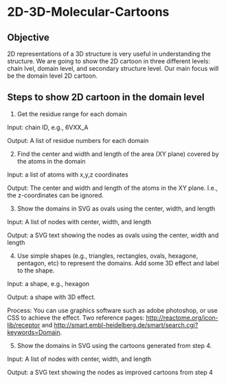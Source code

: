 # 2D-3D-Molecular-Cartoons

## Objective
2D representations of a 3D structure is very useful in understanding the structure. We are going to show the 2D cartoon in three different levels: chain lvel, domain level, and secondary structure level. Our main focus will be the domain level 2D cartoon.

## Steps to show 2D cartoon in the domain level
1. Get the residue range for each domain

  Input: chain ID, e.g., 6VXX_A

  Output: A list of residue numbers for each domain
  
2. Find the center and width and length of the area (XY plane) covered by the atoms in the domain

  Input: a list of atoms with x,y,z coordinates

  Output: The center and width and length of the atoms in the XY plane. I.e., the z-coordinates can be ignored.

3. Show the domains in SVG as ovals using the center, width, and length

  Input: A list of nodes with center, width, and length

  Output: a SVG text showing the nodes as ovals using the center, width and length

4. Use simple shapes (e.g., triangles, rectangles, ovals, hexagone, pentagon, etc) to represent the domains. Add some 3D effect and label to the shape.

  Input: a shape, e.g., hexagon

  Output: a shape with 3D effect. 

  Process: You can use graphics software such as adobe photoshop, or use CSS to achieve the effect. Two reference pages: http://reactome.org/icon-lib/receptor and http://smart.embl-heidelberg.de/smart/search.cgi?keywords=Domain.

5. Show the domains in SVG using the cartoons generated from step 4.

  Input: A list of nodes with center, width, and length

  Output: a SVG text showing the nodes as improved cartoons from step 4

